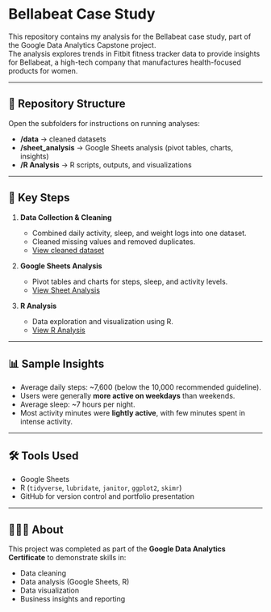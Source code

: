 # Bellabeat Case Study 

This repository contains my analysis for the Bellabeat case study, part of the Google Data Analytics Capstone project.  
The analysis explores trends in Fitbit fitness tracker data to provide insights for Bellabeat, a high-tech company that manufactures health-focused products for women.

---

## 📂 Repository Structure
Open the subfolders for instructions on running analyses:
- **/data** → cleaned datasets  
- **/sheet_analysis** → Google Sheets analysis (pivot tables, charts, insights)  
- **/R Analysis** → R scripts, outputs, and visualizations  

---

## 🔑 Key Steps
1. **Data Collection & Cleaning**
   - Combined daily activity, sleep, and weight logs into one dataset.
   - Cleaned missing values and removed duplicates.  
   - [View cleaned dataset](https://github.com/aderonke-analytics/Bellabeat-Case-STudy/blob/6c4bcfc9af3b6ab3da4298a6f281a9bff02f83b7/data/clean_master_sheet%20-%20master.csv)

2. **Google Sheets Analysis**
   - Pivot tables and charts for steps, sleep, and activity levels.  
   - [View Sheet Analysis](https://github.com/aderonke-analytics/Bellabeat-Case-STudy/tree/c1bcd9bdc48243e0565c3bdc8b4b529d76986a1f/sheet_analysis)

3. **R Analysis**
   - Data exploration and visualization using R.  
   - [View R Analysis](https://github.com/aderonke-analytics/Bellabeat-Case-STudy/tree/62aa478b46f7831c5b920ac339fd84915072782b/r_analysis)
---

## 📊 Sample Insights
- Average daily steps: ~7,600 (below the 10,000 recommended guideline).  
- Users were generally **more active on weekdays** than weekends.  
- Average sleep: ~7 hours per night.  
- Most activity minutes were **lightly active**, with few minutes spent in intense activity.  

---

## 🛠️ Tools Used

- Google Sheets  
- R (`tidyverse`, `lubridate`, `janitor`, `ggplot2`, `skimr`)  
- GitHub for version control and portfolio presentation  

---

## 👩🏽‍💻 About

This project was completed as part of the **Google Data Analytics Certificate** to demonstrate skills in:

- Data cleaning  
- Data analysis (Google Sheets, R)  
- Data visualization  
- Business insights and reporting  
